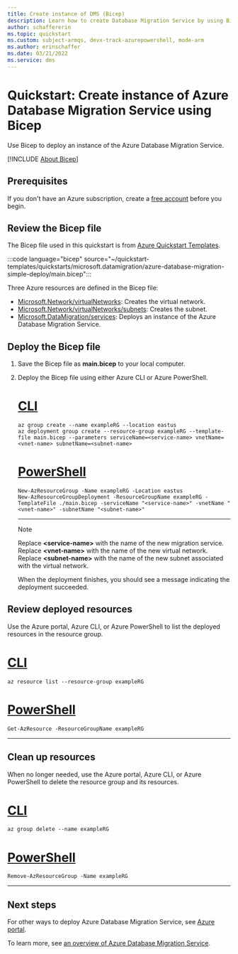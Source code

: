 ```yaml
---
title: Create instance of DMS (Bicep)
description: Learn how to create Database Migration Service by using Bicep.
author: schaffererin
ms.topic: quickstart
ms.custom: subject-armqs, devx-track-azurepowershell, mode-arm
ms.author: erinschaffer
ms.date: 03/21/2022
ms.service: dms
---
```


# Quickstart: Create instance of Azure Database Migration Service using Bicep

Use Bicep to deploy an instance of the Azure Database Migration Service.

[!INCLUDE [About Bicep](../../includes/resource-manager-quickstart-bicep-introduction.md)]

## Prerequisites

If you don't have an Azure subscription, create a [free account](https://azure.microsoft.com/free/?WT.mc_id=A261C142F) before you begin.

## Review the Bicep file

The Bicep file used in this quickstart is from [Azure Quickstart Templates](https://azure.microsoft.com/resources/templates/azure-database-migration-simple-deploy/).

:::code language="bicep" source="~/quickstart-templates/quickstarts/microsoft.datamigration/azure-database-migration-simple-deploy/main.bicep":::

Three Azure resources are defined in the Bicep file:

- [Microsoft.Network/virtualNetworks](/azure/templates/microsoft.network/virtualnetworks): Creates the virtual network.
- [Microsoft.Network/virtualNetworks/subnets](/azure/templates/microsoft.network/virtualnetworks/subnets): Creates the subnet.
- [Microsoft.DataMigration/services](/azure/templates/microsoft.datamigration/services): Deploys an instance of the Azure Database Migration Service.

## Deploy the Bicep file

1. Save the Bicep file as **main.bicep** to your local computer.
1. Deploy the Bicep file using either Azure CLI or Azure PowerShell.

    # [CLI](#tab/CLI)

    ```azurecli
    az group create --name exampleRG --location eastus
    az deployment group create --resource-group exampleRG --template-file main.bicep --parameters serviceName=<service-name> vnetName=<vnet-name> subnetName=<subnet-name>
    ```

    # [PowerShell](#tab/PowerShell)

    ```azurepowershell
    New-AzResourceGroup -Name exampleRG -Location eastus
    New-AzResourceGroupDeployment -ResourceGroupName exampleRG -TemplateFile ./main.bicep -serviceName "<service-name>" -vnetName "<vnet-name>" -subnetName "<subnet-name>"
    ```

    ---

    > [!NOTE]
    > Replace **\<service-name\>** with the name of the new migration service. Replace **\<vnet-name\>** with the name of the new virtual network. Replace **\<subnet-name\>** with the name of the new subnet associated with the virtual network.

    When the deployment finishes, you should see a message indicating the deployment succeeded.

## Review deployed resources

Use the Azure portal, Azure CLI, or Azure PowerShell to list the deployed resources in the resource group.

# [CLI](#tab/CLI)

```azurecli-interactive
az resource list --resource-group exampleRG
```

# [PowerShell](#tab/PowerShell)

```azurepowershell-interactive
Get-AzResource -ResourceGroupName exampleRG
```

---

## Clean up resources

When no longer needed, use the Azure portal, Azure CLI, or Azure PowerShell to delete the resource group and its resources.

# [CLI](#tab/CLI)

```azurecli-interactive
az group delete --name exampleRG
```

# [PowerShell](#tab/PowerShell)

```azurepowershell-interactive
Remove-AzResourceGroup -Name exampleRG
```

---

## Next steps

For other ways to deploy Azure Database Migration Service, see [Azure portal](quickstart-create-data-migration-service-portal.md).

To learn more, see [an overview of Azure Database Migration Service](dms-overview.md).
